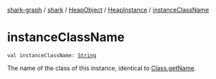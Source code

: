 [shark-graph](../../../index.md) / [shark](../../index.md) / [HeapObject](../index.md) / [HeapInstance](index.md) / [instanceClassName](./instance-class-name.md)

# instanceClassName

`val instanceClassName: `[`String`](https://kotlinlang.org/api/latest/jvm/stdlib/kotlin/-string/index.html)

The name of the class of this instance, identical to [Class.getName](https://docs.oracle.com/javase/6/docs/api/java/lang/Class.html#getName()).

